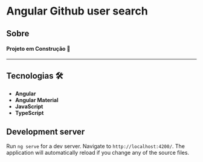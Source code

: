 # Angular Github user search

## Sobre

#### Projeto em Construção 🚀

---

## Tecnologias &#128736;

- **Angular**
- **Angular Material**
- **JavaScript**
- **TypeScript**

## Development server

Run `ng serve` for a dev server. Navigate to `http://localhost:4200/`. The application will automatically reload if you change any of the source files.
